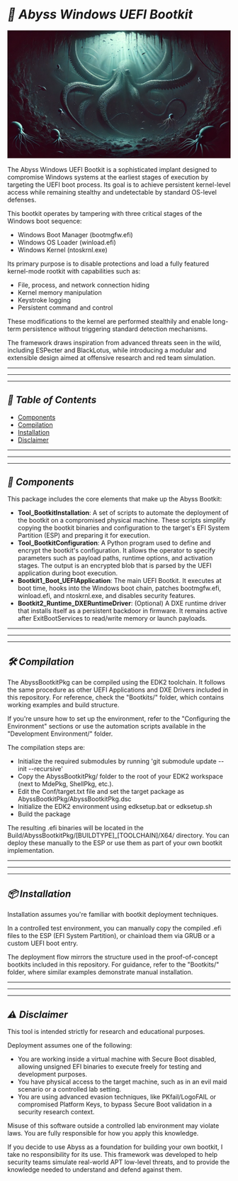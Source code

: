 # ***🧭 Abyss Windows UEFI Bootkit***

<p align="center">
	<img src="../Images/Logos/Abyss_Bootkit.png">
</p>

The Abyss Windows UEFI Bootkit is a sophisticated implant designed to compromise Windows systems at the earliest stages of execution by targeting the UEFI boot process. Its goal is to achieve persistent kernel-level access while remaining stealthy and undetectable by standard OS-level defenses.

This bootkit operates by tampering with three critical stages of the Windows boot sequence:
- Windows Boot Manager (bootmgfw.efi)
- Windows OS Loader (winload.efi)
- Windows Kernel (ntoskrnl.exe)

Its primary purpose is to disable protections and load a fully featured kernel-mode rootkit with capabilities such as:
- File, process, and network connection hiding
- Kernel memory manipulation
- Keystroke logging
- Persistent command and control

These modifications to the kernel are performed stealthily and enable long-term persistence without triggering standard detection mechanisms.

The framework draws inspiration from advanced threats seen in the wild, including ESPecter and BlackLotus, while introducing a modular and extensible design aimed at offensive research and red team simulation.


---
---
---


## ***📑 Table of Contents***

<ul>
<li><a href="#components">Components</a></li>
<li><a href="#compilation">Compilation</a></li>
<li><a href="#installation">Installation</a></li>
<li><a href="#disclaimer">Disclaimer</a></li>
</ul>


---
---
---


<div id='components'/>

## ***🧩 Components***

This package includes the core elements that make up the Abyss Bootkit:

- **Tool_BootkitInstallation**: A set of scripts to automate the deployment of the bootkit on a compromised physical machine. These scripts simplify copying the bootkit binaries and configuration to the target's EFI System Partition (ESP) and preparing it for execution.
- **Tool_BootkitConfiguration**: A Python program used to define and encrypt the bootkit's configuration. It allows the operator to specify parameters such as payload paths, runtime options, and activation stages. The output is an encrypted blob that is parsed by the UEFI application during boot execution.
- **Bootkit1_Boot_UEFIApplication**: The main UEFI Bootkit. It executes at boot time, hooks into the Windows boot chain, patches bootmgfw.efi, winload.efi, and ntoskrnl.exe, and disables security features.
- **Bootkit2_Runtime_DXERuntimeDriver**: (Optional) A DXE runtime driver that installs itself as a persistent backdoor in firmware. It remains active after ExitBootServices to read/write memory or launch payloads.


---
---
---


<div id='compilation'/>

## ***🛠️ Compilation***

The AbyssBootkitPkg can be compiled using the EDK2 toolchain. It follows the same procedure as other UEFI Applications and DXE Drivers included in this repository. For reference, check the "Bootkits/" folder, which contains working examples and build structure.

If you're unsure how to set up the environment, refer to the "Configuring the Environment" sections or use the automation scripts available in the "Development Environment/" folder.

The compilation steps are:

- Initialize the required submodules by running 'git submodule update --init --recursive'
- Copy the AbyssBootkitPkg/ folder to the root of your EDK2 workspace (next to MdePkg, ShellPkg, etc.).
- Edit the Conf/target.txt file and set the target package as AbyssBootkitPkg/AbyssBootkitPkg.dsc
- Initialize the EDK2 environment using edksetup.bat or edksetup.sh
- Build the package

The resulting .efi binaries will be located in the Build/AbyssBootkitPkg/[BUILDTYPE]_[TOOLCHAIN]/X64/ directory. You can deploy these manually to the ESP or use them as part of your own bootkit implementation.


---
---
---


<div id='installation'/>

## ***📦 Installation***

Installation assumes you're familiar with bootkit deployment techniques.

In a controlled test environment, you can manually copy the compiled .efi files to the ESP (EFI System Partition), or chainload them via GRUB or a custom UEFI boot entry.

The deployment flow mirrors the structure used in the proof-of-concept bootkits included in this repository. For guidance, refer to the "Bootkits/" folder, where similar examples demonstrate manual installation.


---
---
---


<div id='disclaimer'/>

## ***⚠️ Disclaimer***

This tool is intended strictly for research and educational purposes.

Deployment assumes one of the following:
- You are working inside a virtual machine with Secure Boot disabled, allowing unsigned EFI binaries to execute freely for testing and development purposes.
- You have physical access to the target machine, such as in an evil maid scenario or a controlled lab setting.
- You are using advanced evasion techniques, like PKfail/LogoFAIL or compromised Platform Keys, to bypass Secure Boot validation in a security research context.

Misuse of this software outside a controlled lab environment may violate laws. You are fully responsible for how you apply this knowledge.

If you decide to use Abyss as a foundation for building your own bootkit, I take no responsibility for its use. This framework was developed to help security teams simulate real-world APT low-level threats, and to provide the knowledge needed to understand and defend against them.
